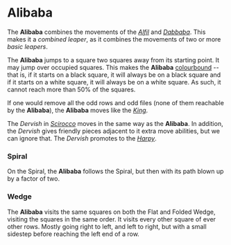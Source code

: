 # Alibaba

The **Alibaba** combines the movements of the [*Alfil*](alfil.html) and
[*Dabbaba*](dabbaba.html). This makes it a *combined leaper*, as it
combines the movements of two or more *basic leapers*.

The **Alibaba** jumps to a square two squares away from its starting
point. It may jump over occupied squares. 
This makes the **Alibaba**
[colourbound](#wiki:Glossary_of_chess#Colorbound) -- that is,
if it starts on a black square, it will always be on a black
square and if it starts on a white square, it will always be on
a white square. As such, it cannot reach more than 50% of the squares.

If one would remove all the odd rows and odd files (none of them 
reachable by the **Alibaba**), the **Alibaba** moves like the 
[*King*](king.html).

The *Dervish* in [*Scirocco*](#chess-v:rules/scirocco) moves in
the same way as the **Alibaba**. In addition, the *Dervish* gives
friendly pieces adjacent to it extra move abilities, but we can
ignore that. The *Dervish* promotes to the [*Harpy*](genie.html?piece=harpy).

### Spiral

On the Spiral, the **Alibaba** follows the Spiral, but then with
its path blown up by a factor of two.

### Wedge

The **Alibaba** visits the same squares on both the Flat and Folded
Wedge, visiting the squares in the same order. It visits every other
square of ever other rows. Mostly going right to left, and left to
right, but with a small sidestep before reaching the left end of a row.
